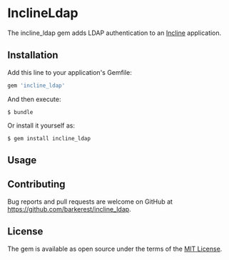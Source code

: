 # InclineLdap

The incline_ldap gem adds LDAP authentication to an [Incline](https://github.com/barkerest/incline) application.

## Installation

Add this line to your application's Gemfile:

```ruby
gem 'incline_ldap'
```

And then execute:

    $ bundle

Or install it yourself as:

    $ gem install incline_ldap

## Usage



## Contributing

Bug reports and pull requests are welcome on GitHub at https://github.com/barkerest/incline_ldap.


## License

The gem is available as open source under the terms of the [MIT License](http://opensource.org/licenses/MIT).

